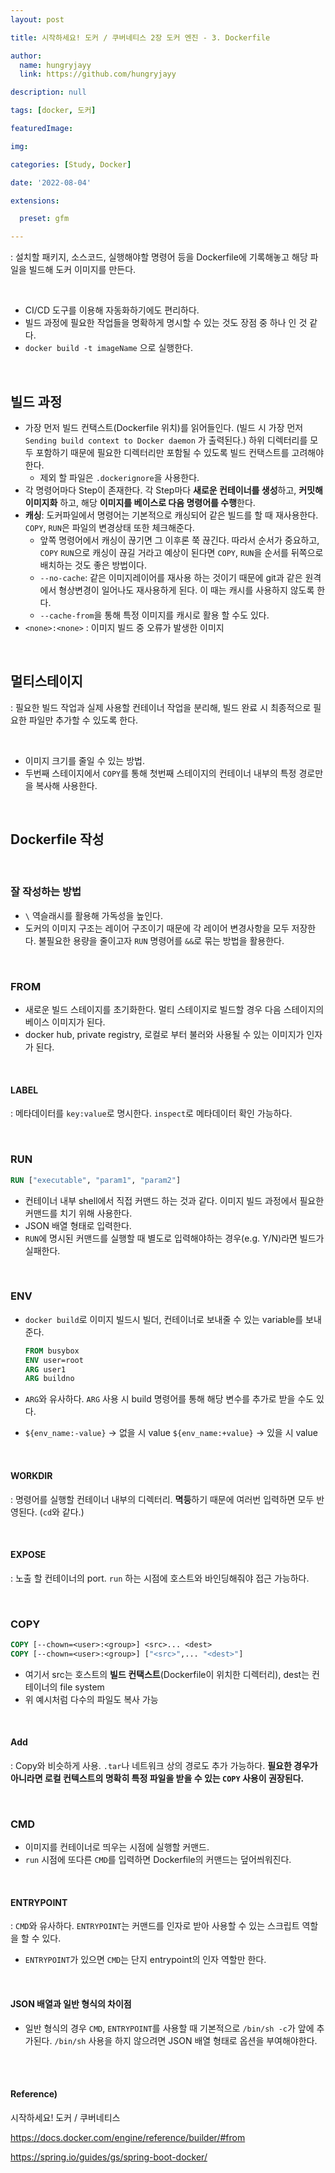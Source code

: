 ```yaml
---
layout: post

title: 시작하세요! 도커 / 쿠버네티스 2장 도커 엔진 - 3. Dockerfile

author: 
  name: hungryjayy
  link: https://github.com/hungryjayy

description: null

tags: [docker, 도커]

featuredImage: 

img: 

categories: [Study, Docker]

date: '2022-08-04'

extensions:

  preset: gfm

---
```


: 설치할 패키지, 소스코드, 실행해야할 명령어 등을 Dockerfile에 기록해놓고 해당 파일을 빌드해 도커 이미지를 만든다.

<Br>

* CI/CD 도구를 이용해 자동화하기에도 편리하다.
* 빌드 과정에 필요한 작업들을 명확하게 명시할 수 있는 것도 장점 중 하나 인 것 같다.
* `docker build -t imageName` 으로 실행한다.

<br>

## 빌드 과정

* 가장 먼저 빌드 컨택스트(Dockerfile 위치)를 읽어들인다. (빌드 시 가장 먼저 `Sending build context to Docker daemon` 가 출력된다.) 하위 디렉터리를 모두 포함하기 때문에 필요한 디렉터리만 포함될 수 있도록 빌드 컨택스트를 고려해야한다.
  * 제외 할 파일은 `.dockerignore`을 사용한다.
* 각 명령어마다 Step이 존재한다. 각 Step마다 **새로운 컨테이너를 생성**하고, **커밋해 이미지화** 하고, 해당 **이미지를 베이스로 다음 명령어를 수행**한다.
* **캐싱**: 도커파일에서 명령어는 기본적으로 캐싱되어 같은 빌드를 할 때 재사용한다. `COPY`, `RUN`은 파일의 변경상태 또한 체크해준다.
  * 앞쪽 명령어에서 캐싱이 끊기면 그 이후론 쭉 끊긴다. 따라서 순서가 중요하고, `COPY` `RUN`으로 캐싱이 끊길 거라고 예상이 된다면 `COPY`, `RUN`을 순서를 뒤쪽으로 배치하는 것도 좋은 방법이다.
  * `--no-cache`: 같은 이미지레이어를 재사용 하는 것이기 때문에 git과 같은 원격에서 형상변경이 일어나도 재사용하게 된다. 이 때는 캐시를 사용하지 않도록 한다.
  * `--cache-from`을 통해 특정 이미지를 캐시로 활용 할 수도 있다.
* `<none>:<none>` : 이미지 빌드 중 오류가 발생한 이미지

<br>

## 멀티스테이지

: 필요한 빌드 작업과 실제 사용할 컨테이너 작업을 분리해, 빌드 완료 시 최종적으로 필요한 파일만 추가할 수 있도록 한다.

<br>

* 이미지 크기를 줄일 수 있는 방법.
* 두번째 스테이지에서 `COPY`를 통해 첫번째 스테이지의 컨테이너 내부의 특정 경로만을 복사해 사용한다.

<br>

## Dockerfile 작성

<br>

### 잘 작성하는 방법

* `\` 역슬래시를 활용해 가독성을 높인다.
* 도커의 이미지 구조는 레이어 구조이기 때문에 각 레이어 변경사항을 모두 저장한다. 불필요한 용량을 줄이고자 `RUN` 명령어를 `&&`로 묶는 방법을 활용한다.

<br>

### FROM

* 새로운 빌드 스테이지를 초기화한다. 멀티 스테이지로 빌드할 경우 다음 스테이지의 베이스 이미지가 된다.
* docker hub, private registry, 로컬로 부터 불러와 사용될 수 있는 이미지가 인자가 된다.

<br>

#### LABEL

: 메타데이터를 `key:value`로 명시한다. `inspect`로 메타데이터 확인 가능하다.

<br>

### RUN

```dockerfile
RUN ["executable", "param1", "param2"]
```

* 컨테이너 내부 shell에서 직접 커맨드 하는 것과 같다. 이미지 빌드 과정에서 필요한 커맨드를 치기 위해 사용한다.
* JSON 배열 형태로 입력한다.
* `RUN`에 명시된 커맨드를 실행할 때 별도로 입력해야하는 경우(e.g. Y/N)라면 빌드가 실패한다.

<br>

### ENV

* `docker build`로 이미지 빌드시 빌더, 컨테이너로 보내줄 수 있는 variable를 보내준다.

  ```dockerfile
  FROM busybox
  ENV user=root
  ARG user1
  ARG buildno
  ```

* `ARG`와 유사하다. `ARG` 사용 시 build 명령어를 통해 해당 변수를 추가로 받을 수도 있다.
* `${env_name:-value}` -> 없을 시 value `${env_name:+value}` -> 있을 시 value

<br>

#### WORKDIR

: 명령어를 실행할 컨테이너 내부의 디렉터리. **멱등**하기 때문에 여러번 입력하면 모두 반영된다. (`cd`와 같다.)

<br>

#### EXPOSE

: 노출 할 컨테이너의 port. `run` 하는 시점에 호스트와 바인딩해줘야 접근 가능하다.

<br>

### COPY

```dockerfile
COPY [--chown=<user>:<group>] <src>... <dest>
COPY [--chown=<user>:<group>] ["<src>",... "<dest>"]
```

* 여기서 src는 호스트의 **빌드 컨택스트**(Dockerfile이 위치한 디렉터리), dest는 컨테이너의 file system
* 위 예시처럼 다수의 파일도 복사 가능

<br>

#### Add

: Copy와 비슷하게 사용. `.tar`나 네트워크 상의 경로도 추가 가능하다. **필요한 경우가 아니라면 로컬 컨텍스트의 명확히 특정 파일을 받을 수 있는 `COPY` 사용이 권장된다.**

<br>

### CMD

* 이미지를 컨테이너로 띄우는 시점에 실행할 커맨드.
* `run` 시점에 또다른 `CMD`를 입력하면 Dockerfile의 커맨드는 덮어씌워진다.

<br>

#### ENTRYPOINT

: `CMD`와 유사하다. `ENTRYPOINT`는 커맨드를 인자로 받아 사용할 수 있는 스크립트 역할을 할 수 있다.

* `ENTRYPOINT`가 있으면 `CMD`는 단지 entrypoint의 인자 역할만 한다.

<br>

#### JSON 배열과 일반 형식의 차이점

* 일반 형식의 경우 `CMD`, `ENTRYPOINT`를 사용할 때 기본적으로 `/bin/sh -c`가 앞에 추가된다. `/bin/sh` 사용을 하지 않으려면 JSON 배열 형태로 옵션을 부여해야한다.

<br><br>

#### Reference)

시작하세요! 도커 / 쿠버네티스

https://docs.docker.com/engine/reference/builder/#from

https://spring.io/guides/gs/spring-boot-docker/

